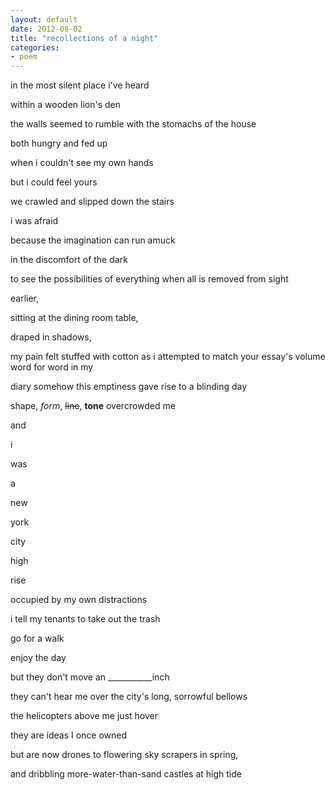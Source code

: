 ```yaml
---
layout: default
date: 2012-08-02
title: "recollections of a night"
categories:
- poem
---
```

in the most silent place i've heard<p>within a wooden lion's den<p>the walls seemed to rumble with the stomachs of the house<p>both hungry and fed up<p>when i couldn't see my own hands<p> but i could feel yours<p>we crawled and slipped down the stairs<p>i was afraid</p>because the imagination can run amuck<p>in the discomfort of the dark<p>to see the possibilities of everything when all is removed from sight</p><p>earlier,</p>sitting at the dining room table,<p> draped in shadows,</p><p>my pain felt stuffed with cotton as i attempted to match your essay's volume word for word in my</p><p>diary somehow this emptiness gave rise to a blinding day<p>shape, <i>form</i>, <strike>line</strike>, <strong>tone</strong> overcrowded me</p><p>and</p><p>i</p><p>was</p><p>a</p><p>new</p><p>york</p><p>city</p><p>high</p><p>rise</p><p>occupied by my own distractions</p><p>i tell my tenants to take out the trash</p><p>go for a walk</p><p>enjoy the day</p><p>but they don't move an ___________inch</p><p>they can't hear me over the city's long, sorrowful bellows</p><p>the helicopters above me just hover</p><p>they are ideas I once owned</p><p>but are now drones to flowering sky scrapers in spring,</p><p>and dribbling more-water-than-sand castles at high tide</p>
</div>
